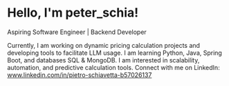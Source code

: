 # Hello, I'm peter_schia!
Aspiring Software Engineer | Backend Developer  

Currently, I am working on dynamic pricing calculation projects and developing tools to facilitate LLM usage.
I am learning Python, Java, Spring Boot, and databases SQL & MongoDB.
I am interested in scalability, automation, and predictive calculation tools.
Connect with me on LinkedIn: www.linkedin.com/in/pietro-schiavetta-b57026137
